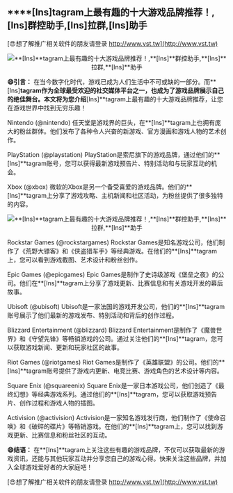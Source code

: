 ## ****[Ins]**tagram上最有趣的十大游戏品牌推荐！,**[Ins]**群控助手,**[Ins]**拉群,**[Ins]**助手**

[😍想了解推广相关软件的朋友请登录 http://www.vst.tw](http://www.vst.tw)

 <center><img src="https://vst.tw/MP4/tuiguang/png/7.png" alt="**[Ins]**tagram上最有趣的十大游戏品牌推荐！,**[Ins]**群控助手,**[Ins]**拉群,**[Ins]**助手"></center>

**😄引言：**
在当今数字化时代，游戏已成为人们生活中不可或缺的一部分。而**[Ins]**tagram作为全球最受欢迎的社交媒体平台之一，也成为了游戏品牌展示自己的绝佳舞台。本文将为您介绍**[Ins]**tagram上最有趣的十大游戏品牌推荐，让您在游戏世界中找到无穷乐趣！

Nintendo (@nintendo)
任天堂是游戏界的巨头，在**[Ins]**tagram上也拥有庞大的粉丝群体。他们发布了各种令人兴奋的新游戏、官方漫画和游戏人物的艺术创作。

PlayStation (@playstation)
PlayStation是索尼旗下的游戏品牌，通过他们的**[Ins]**tagram账号，您可以获得最新游戏预告片、特别活动和与玩家互动的机会。

Xbox (@xbox)
微软的Xbox是另一个备受喜爱的游戏品牌。他们的**[Ins]**tagram上分享了游戏攻略、主机新闻和社区活动，为粉丝提供了很多独特的内容。

 <center><img src="https://vst.tw/MP4/tuiguang/png/7.png" alt="**[Ins]**tagram上最有趣的十大游戏品牌推荐！,**[Ins]**群控助手,**[Ins]**拉群,**[Ins]**助手"></center>

Rockstar Games (@rockstargames)
Rockstar Games是知名游戏公司，他们制作了《荒野大镖客》和《侠盗猎车手》等经典游戏。在他们的**[Ins]**tagram上，您可以看到游戏截图、艺术设计和粉丝创作。

Epic Games (@epicgames)
Epic Games是制作了史诗级游戏《堡垒之夜》的公司。他们在**[Ins]**tagram上分享了游戏更新、比赛信息和有关游戏开发的幕后故事。

Ubisoft (@ubisoft)
Ubisoft是一家法国的游戏开发公司，他们的**[Ins]**tagram账号展示了他们最新的游戏发布、特别活动和背后的创作过程。

Blizzard Entertainment (@blizzard)
Blizzard Entertainment是制作了《魔兽世界》和《守望先锋》等畅销游戏的公司。通过关注他们的**[Ins]**tagram，您可以获取游戏新闻、更新和玩家社区的故事。

Riot Games (@riotgames)
Riot Games是制作了《英雄联盟》的公司。他们的**[Ins]**tagram账号提供了游戏内更新、电竞比赛、游戏角色的艺术设计等内容。

Square Enix (@squareenix)
Square Enix是一家日本游戏公司，他们创造了《最终幻想》等经典游戏系列。通过他们的**[Ins]**tagram，您可以获取游戏预告片、创作过程和游戏人物的插图。

Activision (@activision)
Activision是一家知名游戏发行商，他们制作了《使命召唤》和《破碎的碟片》等畅销游戏。在他们的**[Ins]**tagram上，您可以找到游戏更新、比赛信息和粉丝社区的互动。

**😄结语：**
在**[Ins]**tagram上关注这些有趣的游戏品牌，不仅可以获取最新的游戏资讯，还能与其他玩家互动并分享您自己的游戏心得。快来关注这些品牌，并加入全球游戏爱好者的大家庭吧！

[😍想了解推广相关软件的朋友请登录 http://www.vst.tw](http://www.vst.tw)



